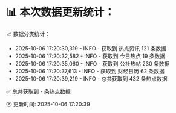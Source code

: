 📊 本次数据更新统计：
==========================

📈 数据分类统计：
- 2025-10-06 17:20:30,319 - INFO - 获取到 热点资讯 121 条数据
- 2025-10-06 17:20:32,582 - INFO - 获取到 今日热点 19 条数据
- 2025-10-06 17:20:35,060 - INFO - 获取到 公社热帖 230 条数据
- 2025-10-06 17:20:37,613 - INFO - 获取到 财经日历 62 条数据
- 2025-10-06 17:20:39,219 - INFO - 总共获取到 432 条热点数据

✅ 总共获取到 - 条热点数据

🕐 更新时间: 2025-10-06 17:20:39
